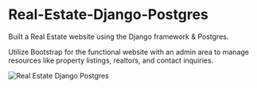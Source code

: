 # Real-Estate-Django-Postgres
Built a Real Estate website using the Django framework &amp; Postgres. 

Utilize Bootstrap for the functional website with an admin area to manage resources like property listings, realtors, and contact inquiries. 

![Real Estate Django Postgres](https://github.com/JahongLiu/Real-Estate-Django-Postgres/blob/f3b65175fe7bac19d6e2e6d27cc004d6091c065d/README.png?raw=true)
